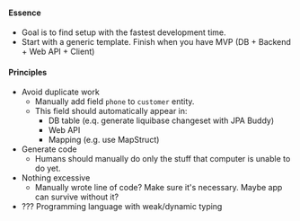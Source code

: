 #### Essence
* Goal is to find setup with the fastest development time.
* Start with a generic template. Finish when you have MVP (DB + Backend + Web API + Client)

#### Principles
* Avoid duplicate work
    * Manually add field `phone` to `customer` entity. 
    * This field should automatically appear in:
        * DB table (e.q. generate liquibase changeset with JPA Buddy)
        * Web API
        * Mapping (e.g. use MapStruct)
* Generate code
    * Humans should manually do only the stuff that computer is unable to do yet.
* Nothing excessive
    * Manually wrote line of code? Make sure it's necessary. Maybe app can survive without it?
* ??? Programming language with weak/dynamic typing
